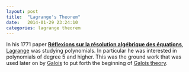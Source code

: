 ```yaml
---
layout: post
title:  "Lagrange's Theorem"
date:   2014-01-29 23:24:10
categories: lagrange theorem
---
```


In his 1771 paper
[**Réflexions sur la résolution algébrique des équations**](http://gallica.bnf.fr/ark:/12148/bpt6k229222d/f206.image),
[Lagrange](http://en.wikipedia.org/wiki/Joseph_Louis_Lagrange) was studying
polynomials. In particular he was interested in polynomials of degree 5 and
higher. This was the ground work that was used later on by
[Galois](http://en.wikipedia.org/wiki/%C3%89variste_Galois) to put forth the
beginning of [Galois theory](http://en.wikipedia.org/wiki/Galois_theory).
